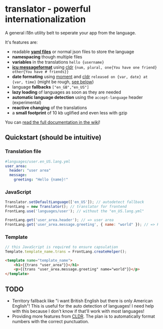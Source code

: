 # translator - powerful internationalization
A general i18n utility belt to seperate your app from the language.

It's features are:
- readable **[yaml files](http://www.yaml.org/)** or normal json files to store the language
- **namespacing** though multiple files
- **variables** in the translations `hello {username}`
- **[icu messageformat](http://userguide.icu-project.org/formatparse/messages)** using [cldr](http://cldr.unicode.org/) `{num, plural, one{You have one friend} other{You have # friends}}`
- **date formating** using [moment](http://momentjs.com/) and [cldr](http://cldr.unicode.org/) `released on {var, date} at {var, time}` (might be rough, [see below](#date-and-time))
- language **fallbacks** `["en_GB","en_US"]`
- **lazy loading** of languages as soon as they are needed
- **automatic language detection** using the `accept-language` header (experimental)
- **reactive changing** of the translations
- a **small footprint** of 10 kb uglified and even less with gzip

You can [read the full documentation in the wiki](https://github.com/Nemo64/meteor-translator/wiki)!

## Quickstart (should be intuitive)

### Translation file
```YAML
#languages/user.en_US.lang.yml
user_area:
  header: "user area"
  message:
    greeting: "Hello {name}!"
```

### JavaScript
```JavaScript
Translator.setDefaultLanguage(['en_US']); // autodetect fallback
FrontLang = new Translator(); // translator for frontend
FrontLang.use('languages/user'); // without the "en_US.lang.yml"

FrontLang.get('user_area.header'); // => user area
FrontLang.get('user_area.message.greeting', { name: "world" }); // => Hello world!
```

### Template
```Javascript
// this JavaScript is required to ensure capsulation
Template.template_name.trans = FrontLang.createHelper();
```
```HTML
<template name="template_name">
    <h1>{{trans "user_area"}}</h1>
    <p>{{trans "user_area.message.greeting" name="world"}}</p>
</template>
```

## TODO
- Territory fallback like "i want British English but there is only American English"! This is useful for the auto detection of languages! I need help with this because I don't know if that'll work with most languages!
- Providing more features from [CLDR](http://cldr.unicode.org/). The plan is to automatically format numbers with the correct punctuation.
